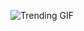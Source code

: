 
<!-- GIF_SECTION -->
![Trending GIF](https://media3.giphy.com/media/v1.Y2lkPThiYjIxNzcyMWszdWFldmxybGNocHIybnZjMWxvbzgzaHh2ZXlpbWduejE3NzI1NiZlcD12MV9naWZzX3NlYXJjaCZjdD1n/Ws6T5PN7wHv3cY8xy8/giphy.gif)
<!-- END_GIF_SECTION -->
